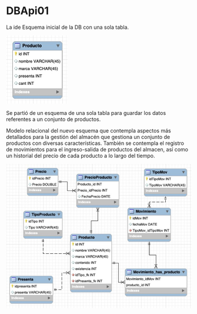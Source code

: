 # DBApi01
La ide
Esquema inicial de la DB con una sola tabla.

![Alt text](imgs/DB-inicial.jpg?raw=true "Esquema de una sola tabla")

Se partió de un esquema de una sola tabla para guardar los datos referentes a un conjunto de productos.

Modelo relacional del nuevo esquema que contempla aspectos más detallados para la gestión del almacén que gestiona un conjunto de productos con diversas características. También se contempla el registro de movimientos para el ingreso-salida de productos del almacen, así como un historial del precio de cada producto a lo largo del tiempo.

![Alt text](imgs/DB-NV-1.jpg?raw=true "Nuevo modelo")
